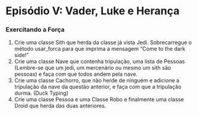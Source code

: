 Episódio V: Vader, Luke e Herança
==========

### Exercitando a Força
1. Crie uma classe Sith que herda da classe já vista Jedi. Sobrecarregue o método
usar_forca para que imprima a mensagem “Come to the dark side!”
2. Crie uma classe Nave que contenha tripulação, uma lista de Pessoas (Lembre-se
que um jedi, um mercenário ou mesmo um sith são pessoas) e faça com que todos
andem pela nave.
3. Crie uma classe Cachorro, que não herde de ninguém e adicione a tripulação da
nave da questão anterior, e faça com que a tripulação durma. (Duck Typing)
4. Crie uma classe Pessoa e uma Classe Robo e finalmente uma classe Droid que
herda das duas anteriores.